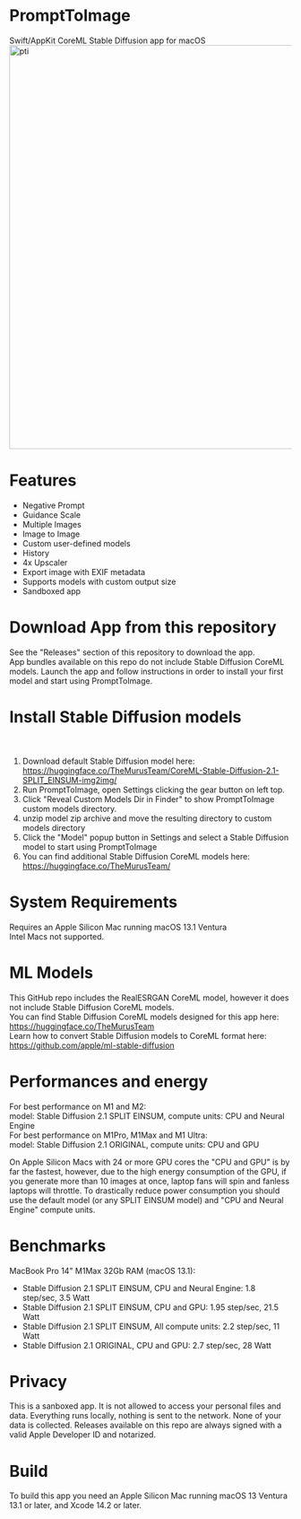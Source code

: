 # PromptToImage
Swift/AppKit CoreML Stable Diffusion app for macOS
<img width="720" alt="pti" src="https://user-images.githubusercontent.com/27217431/209454286-9f343a69-a32c-49bd-abe8-2425f67ef309.png">

# Features
- Negative Prompt
- Guidance Scale
- Multiple Images
- Image to Image
- Custom user-defined models
- History
- 4x Upscaler 
- Export image with EXIF metadata
- Supports models with custom output size
- Sandboxed app

# Download App from this repository
See the "Releases" section of this repository to download the app.<br>
App bundles available on this repo do not include Stable Diffusion CoreML models. Launch the app and follow instructions in order to install your first model and start using PromptToImage.  

# Install Stable Diffusion models<br><br>
1. Download default Stable Diffusion model here: https://huggingface.co/TheMurusTeam/CoreML-Stable-Diffusion-2.1-SPLIT_EINSUM-img2img/ <br>
2. Run PromptToImage, open Settings clicking the gear button on left top.
3. Click "Reveal Custom Models Dir in Finder" to show PromptToImage custom models directory.
4. unzip model zip archive and move the resulting directory to custom models directory
5. Click the "Model" popup button in Settings and select a Stable Diffusion model to start using PromptToImage
6. You can find additional Stable Diffusion CoreML models here: https://huggingface.co/TheMurusTeam/

# System Requirements
Requires an Apple Silicon Mac running macOS 13.1 Ventura<br>
Intel Macs not supported.

# ML Models
This GitHub repo includes the RealESRGAN CoreML model, however it does not include Stable Diffusion CoreML models.<br>
You can find Stable Diffusion CoreML models designed for this app here:
https://huggingface.co/TheMurusTeam<br>
Learn how to convert Stable Diffusion models to CoreML format here: https://github.com/apple/ml-stable-diffusion

# Performances and energy
For best performance on M1 and M2:<br>
model: Stable Diffusion 2.1 SPLIT EINSUM, compute units: CPU and Neural Engine<br>
For best performance on M1Pro, M1Max and M1 Ultra:<br>
model: Stable Diffusion 2.1 ORIGINAL, compute units: CPU and GPU<br>

On Apple Silicon Macs with 24 or more GPU cores the "CPU and GPU" is by far the fastest, however, due to the high energy consumption of the GPU, if you generate more than 10 images at once, laptop fans will spin and fanless laptops will throttle. To drastically reduce power consumption you should use the default model (or any SPLIT EINSUM model) and "CPU and Neural Engine" compute units.<br>

# Benchmarks 
MacBook Pro 14" M1Max 32Gb RAM (macOS 13.1):
- Stable Diffusion 2.1 SPLIT EINSUM, CPU and Neural Engine:  1.8 step/sec,   3.5 Watt
- Stable Diffusion 2.1 SPLIT EINSUM, CPU and GPU:            1.95 step/sec,  21.5 Watt
- Stable Diffusion 2.1 SPLIT EINSUM, All compute units:      2.2 step/sec,   11 Watt
- Stable Diffusion 2.1 ORIGINAL, CPU and GPU:                2.7 step/sec,   28 Watt


# Privacy
This is a sanboxed app. It is not allowed to access your personal files and data. Everything runs locally, nothing is sent to the network. None of your data is collected. Releases available on this repo are always signed with a valid Apple Developer ID and notarized.

# Build 
To build this app you need an Apple Silicon Mac running macOS 13 Ventura 13.1 or later, and Xcode 14.2 or later.






